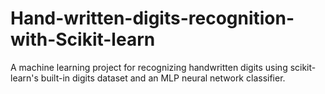 # Hand-written-digits-recognition-with-Scikit-learn
A machine learning project for recognizing handwritten digits using scikit-learn's built-in digits dataset and an MLP neural network classifier.
